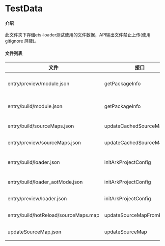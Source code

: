 # TestData

#### 介绍

此文件夹下存储ets-loader测试使用的文件数据，API输出文件禁止上传(使用gitignore 屏蔽)。

#### 文件列表

| 文件                                          | 接口                   | 备注                                                |
| --------------------------------------------- | ---------------------- | --------------------------------------------------- |
| entry/preview/module.json                     | getPackageInfo         | 应用于preview模式，读取bundle name, module name信息 |
| entry/build/module.json                       | getPackageInfo         | 应用于build模式，读取bundle name, module name信息   |
| entry/build/sourceMaps.json                   | updateCachedSourceMaps | 应用于build模式(debug)，更新CacheSource文件         |
| entry/preview/sourceMaps.json                 | updateCachedSourceMaps | 应用于preview模式，更新CacheSource文件              |
| entry/build/loader.json                       | initArkProjectConfig   | 应用于build模式,给参数projectConfig.aceBuildJson赋值|
| entry/build/loader_aotMode.json               | initArkProjectConfig   | 应用于build模式(debug)，给参数aceBuildJson赋值      |
| entry/preview/loader.json                     | initArkProjectConfig   | 应用于preview模式，给参数buildJsonInfo赋值          |
| entry/build/hotReload/sourceMaps.map          | updateSourceMapFromFileList | 应用于hotReload模式，读取SourceMap信息         |
| updateSourceMap.json                          | updateSourceMap        | 应用于build模式，读取SourceMap信息                  |